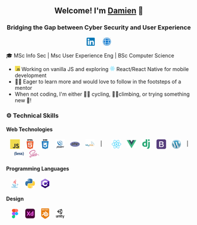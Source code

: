 
## <div align="center">Welcome! I'm [Damien][website] 👋</div>
### <div align="center">Bridging the Gap between Cyber Security and User Experience</div>

[<div align="center"><img alt="linkedin | Damien Pilat" width="22px" src="https://raw.githubusercontent.com/damienPilat/damienPilat/main/images/linkedin.png">][linkedIn]
&emsp; [<img alt="damienpilat.github.io" width="22px" src="https://raw.githubusercontent.com/damienPilat/damienPilat/main/images/website.png"></div>][website]

🎓 MSc Info Sec | Msc User Experience Eng | BSc Computer Science
- <img alt="Tech | JavaScript" width="14px" src="https://raw.githubusercontent.com/damienPilat/damienPilat/main/icons/webTech/javascript.jpeg"> Working on vanilla JS and exploring <img alt="Tech | React" width="14px" src="https://raw.githubusercontent.com/damienPilat/damienPilat/main/icons/webTech/react.png"> React/React Native for mobile development 
- 👨‍🏫 Eager to learn more and would love to follow in the footsteps of a mentor
- When not coding, I'm either 🚴‍♂️ cycling, 🧗‍♂️climbing, or trying something new 🌟!

### ⚙️ Technical Skills
#### Web Technologies
&ensp; [<img align="center" alt="Tech | JavaScript" width="26px" src="https://raw.githubusercontent.com/damienPilat/damienPilat/main/icons/webTech/javascript.jpeg">][js]
&ensp; [<img align="center" alt="Tech | HTML5" width="26px" src="https://raw.githubusercontent.com/damienPilat/damienPilat/main/icons/webTech/html5.png">][html5]
&ensp; [<img align="center" alt="Tech | CSS3" width="26px" src="https://raw.githubusercontent.com/damienPilat/damienPilat/main/icons/webTech/css3.png">][css3]
&ensp; [<img align="center" alt="Tech | jQuery" width="26px" src="https://raw.githubusercontent.com/damienPilat/damienPilat/main/icons/webTech/jquery.png">][jquery]
&ensp; [<img align="center" alt="Tech | php" width="26px" src="https://raw.githubusercontent.com/damienPilat/damienPilat/main/icons/webTech/php.png">][php]
&ensp; [<img align="center" alt="Tech | mySQL" width="26px" src="https://raw.githubusercontent.com/damienPilat/damienPilat/main/icons/webTech/mysql.png">][mySql]
&ensp; | &ensp;
&ensp; [<img align="center" alt="Tech | React" width="26px" src="https://raw.githubusercontent.com/damienPilat/damienPilat/main/icons/webTech/react.png">][react]
&ensp; [<img align="center" alt="Tech | VueJs" width="26px" src="https://raw.githubusercontent.com/damienPilat/damienPilat/main/icons/webTech/vuejs.png">][vuejs]
&ensp; [<img align="center" alt="Tech | Django" width="26px" src="https://raw.githubusercontent.com/damienPilat/damienPilat/main/icons/webTech/django.png">][django]
&ensp; [<img align="center" alt="Tech | Bootstrap" width="26px" src="https://raw.githubusercontent.com/damienPilat/damienPilat/main/icons/webTech/bootstrap.png">][bootstrap]
&ensp; [<img align="center" alt="Tech | Wordpress" width="26px" src="https://raw.githubusercontent.com/damienPilat/damienPilat/main/icons/webTech/wordpress.png">][wordpress]
&ensp; | &ensp;
&ensp; [<img align="center" alt="Tech | LESS" width="26px" src="https://raw.githubusercontent.com/damienPilat/damienPilat/main/icons/webTech/less.png">][less]
&ensp; [<img align="center" alt="Tech | SASS" width="26px" src="https://raw.githubusercontent.com/damienPilat/damienPilat/main/icons/webTech/sass.png">][sass]

#### Programming Languages
&ensp; [<img align="center" alt="Tech | Java" width="26px" src="https://raw.githubusercontent.com/damienPilat/damienPilat/main/icons/prog/java.png">][java]
&ensp; [<img align="center" alt="Tech | Python" width="26px" src="https://raw.githubusercontent.com/damienPilat/damienPilat/main/icons/prog/python.png">][python]
&ensp; [<img align="center" alt="Tech | c#" width="26px" src="https://raw.githubusercontent.com/damienPilat/damienPilat/main/icons/prog/cSharp.png">][cSharp]

#### Design

&ensp; [<img align="center" alt="Design | Figma" width="26px" src="https://raw.githubusercontent.com/damienPilat/damienPilat/main/icons/design/figma.png">][figma]
&ensp; [<img align="center" alt="Design | AdobeXD" width="26px" src="https://raw.githubusercontent.com/damienPilat/damienPilat/main/icons/design/adobeXD.png">][adobeXD]
&ensp; [<img align="center" alt="Design | Blender" width="26px" src="https://raw.githubusercontent.com/damienPilat/damienPilat/main/icons/design/blender.png">][blender]
&ensp; [<img align="center" alt="Design | Unity" width="26px" src="https://raw.githubusercontent.com/damienPilat/damienPilat/main/icons/design/unity.png">][unity]

<!--
**damienPilat/damienPilat** is a ✨ _special_ ✨ repository because its `README.md` (this file) appears on your GitHub profile.

Here are some ideas to get you started:

- 🔭 I’m currently working on ...
- 🌱 I’m currently learning ...
- 👯 I’m looking to collaborate on ...
- 🤔 I’m looking for help with ...
- 💬 Ask me about ...
- 📫 How to reach me: ...
- 😄 Pronouns: ...
- ⚡ Fun fact: ...
- 🤝
-->

<!-- Social Links -->
[website]: https://damienpilat.github.io
[linkedIn]: https://www.linkedin.com/in/damien-pilat/
<!-- Web Technologies -->
[js]: https://www.javascript.com
[html5]: https://html.com/html5/
[css3]: https://www.w3.org/Style/CSS/Overview.en.html
[jquery]: https://jquery.com 
[php]: https://www.php.net
[mySql]: https://www.mysql.com
[vuejs]: https://vuejs.org
[react]: https://reactjs.org
[django]: https://www.djangoproject.com
[bootstrap]: https://getbootstrap.com
[wordpress]: https://wordpress.com
[less]: https://lesscss.org
[sass]: https://sass-lang.com
<!-- Programming Languages -->
[java]: https://www.java.com/en/
[python]: https://www.python.org
[cSharp]: https://docs.microsoft.com/en-us/dotnet/csharp/
<!-- Design -->
[figma]: https://www.figma.com
[adobeXD]: https://www.adobe.com/uk/products/xd.html
[blender]: https://www.blender.org
[unity]: https://unity.com

